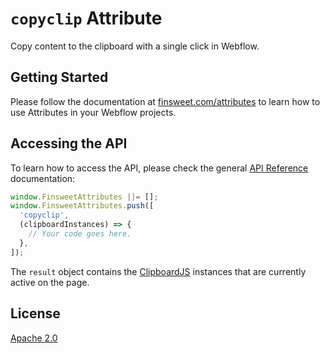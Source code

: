 # `copyclip` Attribute

Copy content to the clipboard with a single click in Webflow.

## Getting Started

Please follow the documentation at [finsweet.com/attributes](https://www.finsweet.com/attributes) to learn how to use Attributes in your Webflow projects.

## Accessing the API

To learn how to access the API, please check the general [API Reference](../attributes/README.md#api-reference) documentation:

```javascript
window.FinsweetAttributes ||= [];
window.FinsweetAttributes.push([
  'copyclip',
  (clipboardInstances) => {
    // Your code goes here.
  },
]);
```

The `result` object contains the [ClipboardJS](https://clipboardjs.com/) instances that are currently active on the page.

## License

[Apache 2.0](../../LICENSE.md)
